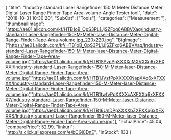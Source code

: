 {
	"title": "Industry standard Laser Rangefinder 150 M Meter Distance Meter Digital Laser Range Finder Tape Area-volume-Angle Tester tool",
	"date": "2018-10-31 10:30:20",
	"SubCat": ["Tools"],
	"categories": ["Measurement "],
	"thumbnailImage": "https://ae01.alicdn.com/kf/HTB1oB_OpS3PL1JjSZFxq6ABBVXag/Industry-standard-Laser-Rangefinder-150-M-Meter-laser-Distance-Meter-Digital-Range-Finder-Tape-Area-volume.jpg_220x220.jpg",
	"BigImage": ["https://ae01.alicdn.com/kf/HTB1oB_OpS3PL1JjSZFxq6ABBVXag/Industry-standard-Laser-Rangefinder-150-M-Meter-laser-Distance-Meter-Digital-Range-Finder-Tape-Area-volume.jpg","https://ae01.alicdn.com/kf/HTB1SPvpPpXXXXcMXVXXq6xXFXXXI/Industry-standard-Laser-Rangefinder-150-M-Meter-laser-Distance-Meter-Digital-Range-Finder-Tape-Area-volume.jpg","https://ae01.alicdn.com/kf/HTB1JVzfPpXXXXXNapXXq6xXFXXXX/Industry-standard-Laser-Rangefinder-150-M-Meter-laser-Distance-Meter-Digital-Range-Finder-Tape-Area-volume.jpg","https://ae01.alicdn.com/kf/HTB1twfvPpXXXXcAXFXXq6xXFXXX7/Industry-standard-Laser-Rangefinder-150-M-Meter-laser-Distance-Meter-Digital-Range-Finder-Tape-Area-volume.jpg","https://ae01.alicdn.com/kf/HTB16UnDPpXXXXbZXFXXq6xXFXXXS/Industry-standard-Laser-Rangefinder-150-M-Meter-laser-Distance-Meter-Digital-Range-Finder-Tape-Area-volume.jpg"],
	"actualPrice": 45.04,
	"comparePrice": 52.99,
	"linkurl": "http://s.click.aliexpress.com/e/bCGi0DnE",
	"inStock": 133
}
